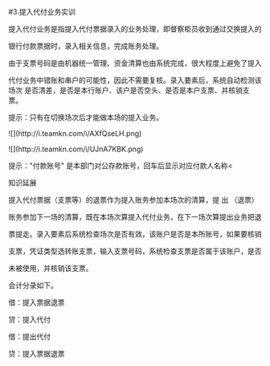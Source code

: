 #3.提入代付业务实训
<p>提入代付业务是指提入代付票据录入的业务处理，即督察柜员收到通过交换提入的 </p>
    <p>银行付款票据时，录入相关信息，完成账务处理。 </p>
    <p> 由于支票号码是由机器统一管理、资金清算也由系统完成，很大程度上避免了提入 </p>
    <p>代付业务中错账和串户的可能性，因此不需要复核。录入要素后，系统自动检测该场次 是否清差，是否是本行账户、该户是否空头、是否是本户支票、并核销支票。 </p>
    <p> 提示：只有在切换场次后才能做本场的提入业务。 </p>
    <p>![](http://i.teamkn.com/i/AXfQseLH.png)</p>
    <p>![](http://i.teamkn.com/i/UJnA7KBK.png)</p>
    <p>提示：&quot;付款账号&quot;  是本部门对公存款账号，回车后显示对应付款人名称&lt; </p>
    <p> 知识延展 </p>
    <p> 提入代付票据（支票等）的退票作为提入账务参加本场次的清算，提 出 （退票） </p>
    <p> 账务参加下一场的清算，既在本场次算提入代付业务，在下一场次算提出业务把退 </p>
    <p> 票提走。录入要素后系统检查场次是否有效，该账户是否是本所账号，如果要核销 </p>
    <p> 支票，凭证类型选转账支票，输入支票号码，系统检查支票是否属于该账户，是否 </p>
    <p> 未被使用，并核销该支票。 </p>
    <p> 会计分录如下。 </p>
    <p> 借：提入票据退票 </p>
    <p> 贷：提入代付 </p>
    <p> 借：提出代付 </p>
    <p> 贷：提入票据退票 </p>